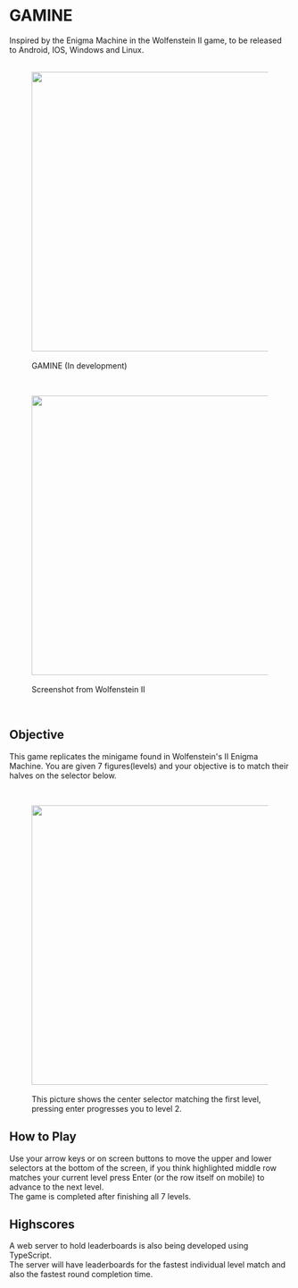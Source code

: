 # GAMINE
Inspired by the Enigma Machine in the Wolfenstein II game, to be released to Android, IOS, Windows and Linux.
<br>
<br>

<figure>
    <a href="https://www.youtube.com/watch?v=K7O0IjDuenM">
    <img src="https://i.imgur.com/xKDnLmM.png" width="500" align="center"></a>
    <figcaption><br>GAMINE (In development)</figcaption>
</figure>
<br>
<figure>
    <a href="https://www.youtube.com/watch?v=K7O0IjDuenM">
    <img src="https://i.imgur.com/4IZTbvg.png" width="500" align="center"></a>
    <figcaption><br>Screenshot from Wolfenstein II</figcaption>
</figure>
<br>

## Objective
This game replicates the minigame found in Wolfenstein's II Enigma Machine. You are given 7 figures(levels) and your objective is to match their halves on the selector below.

<br>
<figure>
    <a href="https://www.youtube.com/watch?v=K7O0IjDuenM">
    <img src="https://i.imgur.com/WIcDDKc.png" width="500" align="center"></a>
    <figcaption><br>This picture shows the center selector matching the first level, pressing enter progresses you to level 2.</figcaption>
</figure>

## How to Play

Use your arrow keys or on screen buttons to move the upper and lower selectors at the bottom of the screen, if you think highlighted middle row matches your current level press Enter (or the row itself on mobile) to advance to the next level.
<br>
The game is completed after finishing all 7 levels.

## Highscores
A web server to hold leaderboards is also being developed using TypeScript.<br>
The server will have leaderboards for the fastest  individual level match and also the fastest round completion time.
